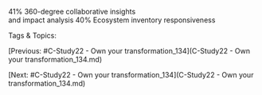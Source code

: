 41%
360-degree collaborative insights  
and impact analysis
40%
Ecosystem inventory responsiveness  

   Tags & Topics:
   

[Previous: #C-Study22 - Own your transformation_134](C-Study22 - Own your transformation_134.md)

[Next: #C-Study22 - Own your transformation_134](C-Study22 - Own your transformation_134.md)